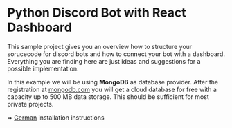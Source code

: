 # Python Discord Bot with React Dashboard
This sample project gives you an overview how to structure your sorucecode for discord bots and how to connect your bot with a dashboard. Everything you are finding here are just ideas and suggestions for a possible implementation.

In this example we will be using **MongoDB** as database provider. After the registration at [mongodb.com](https://www.mongodb.com/cloud/atlas/register) you will get a cloud database for free with a capacity up to 500 MB data storage. This should be sufficient for most private projects.

➠ [German](README.de.md) installation instructions